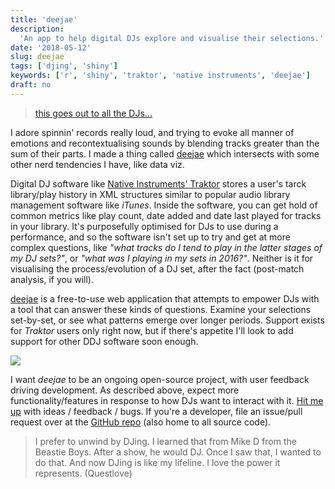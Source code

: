 ```yaml
---
title: 'deejae'
description:
  'An app to help digital DJs explore and visualise their selections.'
date: '2018-05-12'
slug: deejae
tags: ['djing', 'shiny']
keywords: ['r', 'shiny', 'traktor', 'native instruments', 'deejae']
draft: no
---
```


> [this goes out to all the DJs...](https://genius.com/Artful-dodger-re-rewind-lyrics)

I adore spinnin' records really loud, and trying to evoke all manner of emotions
and recontextualising sounds by blending tracks greater than the sum of their
parts. I made a thing called [deejae](https://ewenme.shinyapps.io/deejae) which
intersects with some other nerd tendencies I have, like data viz.

Digital DJ software like
[Native Instruments' Traktor](https://www.native-instruments.com/en/products/traktor/dj-software/traktor-pro-2/)
stores a user's tarck library/play history in XML structures similar to popular
audio library management software like _iTunes_. Inside the software, you can
get hold of common metrics like play count, date added and date last played for
tracks in your library. It's purposefully optimised for DJs to use during a
performance, and so the software isn't set up to try and get at more complex
questions, like _"what tracks do I tend to play in the latter stages of my DJ
sets?"_, or _"what was I playing in my sets in 2016?"_. Neither is it for
visualising the process/evolution of a DJ set, after the fact (post-match
analysis, if you will).

[deejae](https://ewenme.shinyapps.io/deejae) is a free-to-use web application
that attempts to empower DJs with a tool that can answer these kinds of
questions. Examine your selections set-by-set, or see what patterns emerge over
longer periods. Support exists for _Traktor_ users only right now, but if
there's appetite I'll look to add support for other DDJ software soon enough.

![](https://github.com/ewenme/deejae/raw/master/example_animation.gif)

I want _deejae_ to be an ongoing open-source project, with user feedback driving
development. As described above, expect more functionality/features in response
to how DJs want to interact with it. [Hit me up](ewenhenderson@gmail.com) with
ideas / feedback / bugs. If you're a developer, file an issue/pull request over
at the [GitHub repo](https://github.com/ewenme/deejae) (also home to all source
code).

> I prefer to unwind by DJing. I learned that from Mike D from the Beastie Boys.
> After a show, he would DJ. Once I saw that, I wanted to do that. And now DJing
> is like my lifeline. I love the power it represents. (Questlove)
